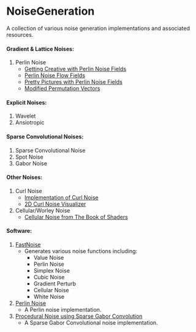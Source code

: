 # NoiseGeneration

A collection of various noise generation implementations and associated resources.

#### Gradient & Lattice Noises:
  1. Perlin Noise
      - [Getting Creative with Perlin Noise Fields](https://sighack.com/post/getting-creative-with-perlin-noise-fields)
      - [Perlin Noise Flow Fields](https://davenewt.github.io/perlin-noise-flow-field/)
      - [Pretty Pictures with Perlin Noise Fields](https://rmarcus.info/blog/2018/03/04/perlin-noise.html)
      - [Modified Permutation Vectors](https://solarianprogrammer.com/2012/07/18/perlin-noise-cpp-11/)

#### Explicit Noises:
  1. Wavelet
  2. Ansiotropic

#### Sparse Convolutional Noises:
  1. Sparse Convolutional Noise
  2. Spot Noise
  3. Gabor Noise

#### Other Noises:
  1. Curl Noise
      - [Implementation of Curl Noise](https://github.com/kbladin/Curl_Noise)
      - [2D Curl Noise Visualizer](https://al-ro.github.io/projects/curl/)
  2. Cellular/Worley Noise
      - [Cellular Noise from The Book of Shaders](https://thebookofshaders.com/12/)

#### Software:
  1. [FastNoise](https://github.com/Auburns/FastNoise)
      - Generates various noise functions including:
          - Value Noise
          - Perlin Noise
          - Simplex Noise
          - Cubic Noise
          - Gradient Perturb
          - Cellular Noise
          - White Noise
  2. [Perlin Noise](https://github.com/WesOfX/perlin-noise)
      - A Perlin noise implementation.
  3. [Procedural Noise using Sparse Gabor Convolution](http://graphics.cs.kuleuven.be/publications/LLDD09PNSGC/)
      - A Sparse Gabor Convolutional noise implementation.
